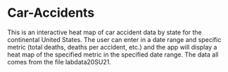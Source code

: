 # Car-Accidents
This is an interactive heat map of car accident data by state for the continental United States. The user can enter in a date range and specific metric (total deaths, deaths per accident, etc.) and the app will display a heat map of the specified metric in the specified date range. The data all comes from the file labdata20SU21.
